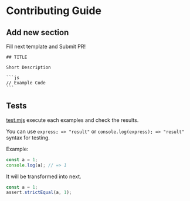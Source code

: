 # Contributing Guide

## Add new section

Fill next template and Submit PR!

    ## TITLE

    Short Description

    ```js
    // Example Code
    ```

## Tests

[test.mjs](https://github.com/azu/url-cheatsheet/blob/main/test.mjs) execute each examples and check the results.

You can use `express; => "result"` or `console.log(express); => "result"` syntax for testing.

Example:

```js
const a = 1;
console.log(a); // => 1
```

It will be transformed into next.

```js
const a = 1;
assert.strictEqual(a, 1);
```
